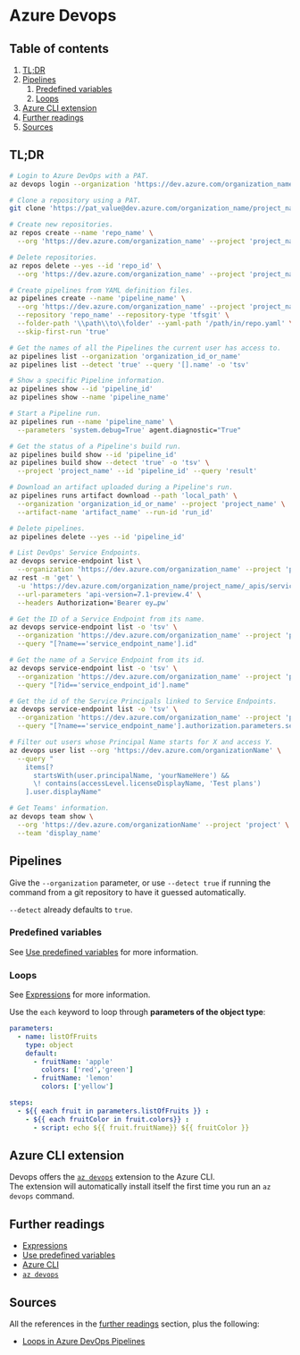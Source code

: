 # Azure Devops

## Table of contents <!-- omit in toc -->

1. [TL;DR](#tldr)
1. [Pipelines](#pipelines)
   1. [Predefined variables](#predefined-variables)
   1. [Loops](#loops)
1. [Azure CLI extension](#azure-cli-extension)
1. [Further readings](#further-readings)
1. [Sources](#sources)

## TL;DR

```sh
# Login to Azure DevOps with a PAT.
az devops login --organization 'https://dev.azure.com/organization_name'

# Clone a repository using a PAT.
git clone 'https://pat_value@dev.azure.com/organization_name/project_name/_git/repo_name'

# Create new repositories.
az repos create --name 'repo_name' \
  --org 'https://dev.azure.com/organization_name' --project 'project_name'

# Delete repositories.
az repos delete --yes --id 'repo_id' \
  --org 'https://dev.azure.com/organization_name' --project 'project_name'

# Create pipelines from YAML definition files.
az pipelines create --name 'pipeline_name' \
  --org 'https://dev.azure.com/organization_name' --project 'project_name' \
  --repository 'repo_name' --repository-type 'tfsgit' \
  --folder-path '\\path\\to\\folder' --yaml-path '/path/in/repo.yaml' \
  --skip-first-run 'true'

# Get the names of all the Pipelines the current user has access to.
az pipelines list --organization 'organization_id_or_name'
az pipelines list --detect 'true' --query '[].name' -o 'tsv'

# Show a specific Pipeline information.
az pipelines show --id 'pipeline_id'
az pipelines show --name 'pipeline_name'

# Start a Pipeline run.
az pipelines run --name 'pipeline_name' \
  --parameters 'system.debug=True' agent.diagnostic="True"

# Get the status of a Pipeline's build run.
az pipelines build show --id 'pipeline_id'
az pipelines build show --detect 'true' -o 'tsv' \
  --project 'project_name' --id 'pipeline_id' --query 'result'

# Download an artifact uploaded during a Pipeline's run.
az pipelines runs artifact download --path 'local_path' \
  --organization 'organization_id_or_name' --project 'project_name' \
  --artifact-name 'artifact_name' --run-id 'run_id'

# Delete pipelines.
az pipelines delete --yes --id 'pipeline_id'

# List DevOps' Service Endpoints.
az devops service-endpoint list \
  --organization 'https://dev.azure.com/organization_name' --project 'project'
az rest -m 'get' \
  -u 'https://dev.azure.com/organization_name/project_name/_apis/serviceendpoint/endpoints' \
  --url-parameters 'api-version=7.1-preview.4' \
  --headers Authorization='Bearer ey…pw'

# Get the ID of a Service Endpoint from its name.
az devops service-endpoint list -o 'tsv' \
  --organization 'https://dev.azure.com/organization_name' --project 'project' \
  --query "[?name=='service_endpoint_name'].id"

# Get the name of a Service Endpoint from its id.
az devops service-endpoint list -o 'tsv' \
  --organization 'https://dev.azure.com/organization_name' --project 'project' \
  --query "[?id=='service_endpoint_id'].name"

# Get the id of the Service Principals linked to Service Endpoints.
az devops service-endpoint list -o 'tsv' \
  --organization 'https://dev.azure.com/organization_name' --project 'project' \
  --query "[?name=='service_endpoint_name'].authorization.parameters.servicePrincipalId"

# Filter out users whose Principal Name starts for X and access Y.
az devops user list --org 'https://dev.azure.com/organizationName' \
  --query "
    items[?
      startsWith(user.principalName, 'yourNameHere') &&
      \! contains(accessLevel.licenseDisplayName, 'Test plans')
    ].user.displayName"

# Get Teams' information.
az devops team show \
  --org 'https://dev.azure.com/organizationName' --project 'project' \
  --team 'display_name'
```

## Pipelines

Give the `--organization` parameter, or use `--detect true` if running the command from a git repository to have it guessed automatically.

`--detect` already defaults to `true`.

### Predefined variables

See [Use predefined variables] for more information.

### Loops

See [Expressions] for more information.

Use the `each` keyword to loop through **parameters of the object type**:

```yaml
parameters:
  - name: listOfFruits
    type: object
    default:
      - fruitName: 'apple'
        colors: ['red','green']
      - fruitName: 'lemon'
        colors: ['yellow']

steps:
  - ${{ each fruit in parameters.listOfFruits }} :
    - ${{ each fruitColor in fruit.colors}} :
      - script: echo ${{ fruit.fruitName}} ${{ fruitColor }}
```

## Azure CLI extension

Devops offers the [`az devops`][az devops] extension to the Azure CLI.<br/>
The extension will automatically install itself the first time you run an `az devops` command.

## Further readings

- [Expressions]
- [Use predefined variables]
- [Azure CLI]
- [`az devops`][az devops]

## Sources

All the references in the [further readings] section, plus the following:

- [Loops in Azure DevOps Pipelines]

<!--
  References
  -->

<!-- Upstream -->
[expressions]: https://learn.microsoft.com/en-us/azure/devops/pipelines/process/expressions
[use predefined variables]: https://learn.microsoft.com/en-us/azure/devops/pipelines/build/variables
[az devops]: https://learn.microsoft.com/en-us/cli/azure/devops?view=azure-cli-latest

<!-- In-article sections -->
[further readings]: #further-readings

<!-- Knowledge base -->
[azure cli]: azure%20cli.md

<!-- Others -->
[loops in azure devops pipelines]: https://pakstech.com/blog/azure-devops-loops/
